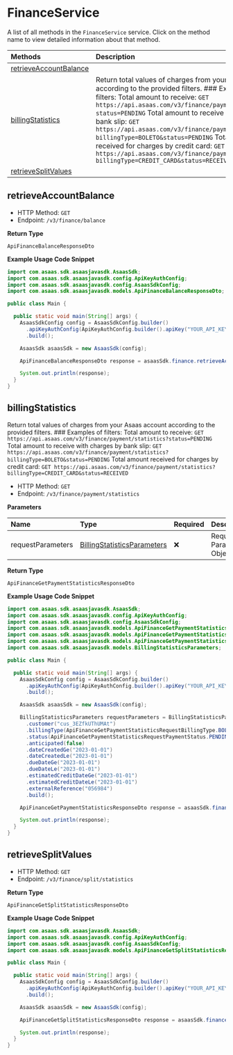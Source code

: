 # FinanceService

A list of all methods in the `FinanceService` service. Click on the method name to view detailed information about that method.

| Methods                                           | Description                                                                                                                                                                                                                                                                                                                                                                                                                                                                                                             |
| :------------------------------------------------ | :---------------------------------------------------------------------------------------------------------------------------------------------------------------------------------------------------------------------------------------------------------------------------------------------------------------------------------------------------------------------------------------------------------------------------------------------------------------------------------------------------------------------- |
| [retrieveAccountBalance](#retrieveaccountbalance) |                                                                                                                                                                                                                                                                                                                                                                                                                                                                                                                         |
| [billingStatistics](#billingstatistics)           | Return total values of charges from your Asaas account according to the provided filters. ### Examples of filters: Total amount to receive: `GET https://api.asaas.com/v3/finance/payment/statistics?status=PENDING` Total amount to receive with charges by bank slip: `GET https://api.asaas.com/v3/finance/payment/statistics?billingType=BOLETO&status=PENDING` Total amount received for charges by credit card: `GET https://api.asaas.com/v3/finance/payment/statistics?billingType=CREDIT_CARD&status=RECEIVED` |
| [retrieveSplitValues](#retrievesplitvalues)       |                                                                                                                                                                                                                                                                                                                                                                                                                                                                                                                         |

## retrieveAccountBalance

- HTTP Method: `GET`
- Endpoint: `/v3/finance/balance`

**Return Type**

`ApiFinanceBalanceResponseDto`

**Example Usage Code Snippet**

```java
import com.asaas.sdk.asaasjavasdk.AsaasSdk;
import com.asaas.sdk.asaasjavasdk.config.ApiKeyAuthConfig;
import com.asaas.sdk.asaasjavasdk.config.AsaasSdkConfig;
import com.asaas.sdk.asaasjavasdk.models.ApiFinanceBalanceResponseDto;

public class Main {

  public static void main(String[] args) {
    AsaasSdkConfig config = AsaasSdkConfig.builder()
      .apiKeyAuthConfig(ApiKeyAuthConfig.builder().apiKey("YOUR_API_KEY").build())
      .build();

    AsaasSdk asaasSdk = new AsaasSdk(config);

    ApiFinanceBalanceResponseDto response = asaasSdk.finance.retrieveAccountBalance();

    System.out.println(response);
  }
}

```

## billingStatistics

Return total values of charges from your Asaas account according to the provided filters. ### Examples of filters: Total amount to receive: `GET https://api.asaas.com/v3/finance/payment/statistics?status=PENDING` Total amount to receive with charges by bank slip: `GET https://api.asaas.com/v3/finance/payment/statistics?billingType=BOLETO&status=PENDING` Total amount received for charges by credit card: `GET https://api.asaas.com/v3/finance/payment/statistics?billingType=CREDIT_CARD&status=RECEIVED`

- HTTP Method: `GET`
- Endpoint: `/v3/finance/payment/statistics`

**Parameters**

| Name              | Type                                                                    | Required | Description               |
| :---------------- | :---------------------------------------------------------------------- | :------- | :------------------------ |
| requestParameters | [BillingStatisticsParameters](../models/BillingStatisticsParameters.md) | ❌       | Request Parameters Object |

**Return Type**

`ApiFinanceGetPaymentStatisticsResponseDto`

**Example Usage Code Snippet**

```java
import com.asaas.sdk.asaasjavasdk.AsaasSdk;
import com.asaas.sdk.asaasjavasdk.config.ApiKeyAuthConfig;
import com.asaas.sdk.asaasjavasdk.config.AsaasSdkConfig;
import com.asaas.sdk.asaasjavasdk.models.ApiFinanceGetPaymentStatisticsRequestBillingType;
import com.asaas.sdk.asaasjavasdk.models.ApiFinanceGetPaymentStatisticsRequestPaymentStatus;
import com.asaas.sdk.asaasjavasdk.models.ApiFinanceGetPaymentStatisticsResponseDto;
import com.asaas.sdk.asaasjavasdk.models.BillingStatisticsParameters;

public class Main {

  public static void main(String[] args) {
    AsaasSdkConfig config = AsaasSdkConfig.builder()
      .apiKeyAuthConfig(ApiKeyAuthConfig.builder().apiKey("YOUR_API_KEY").build())
      .build();

    AsaasSdk asaasSdk = new AsaasSdk(config);

    BillingStatisticsParameters requestParameters = BillingStatisticsParameters.builder()
      .customer("cus_3EZfkUThUMAt")
      .billingType(ApiFinanceGetPaymentStatisticsRequestBillingType.BOLETO)
      .status(ApiFinanceGetPaymentStatisticsRequestPaymentStatus.PENDING)
      .anticipated(false)
      .dateCreatedGe("2023-01-01")
      .dateCreatedLe("2023-01-01")
      .dueDateGe("2023-01-01")
      .dueDateLe("2023-01-01")
      .estimatedCreditDateGe("2023-01-01")
      .estimatedCreditDateLe("2023-01-01")
      .externalReference("056984")
      .build();

    ApiFinanceGetPaymentStatisticsResponseDto response = asaasSdk.finance.billingStatistics(requestParameters);

    System.out.println(response);
  }
}

```

## retrieveSplitValues

- HTTP Method: `GET`
- Endpoint: `/v3/finance/split/statistics`

**Return Type**

`ApiFinanceGetSplitStatisticsResponseDto`

**Example Usage Code Snippet**

```java
import com.asaas.sdk.asaasjavasdk.AsaasSdk;
import com.asaas.sdk.asaasjavasdk.config.ApiKeyAuthConfig;
import com.asaas.sdk.asaasjavasdk.config.AsaasSdkConfig;
import com.asaas.sdk.asaasjavasdk.models.ApiFinanceGetSplitStatisticsResponseDto;

public class Main {

  public static void main(String[] args) {
    AsaasSdkConfig config = AsaasSdkConfig.builder()
      .apiKeyAuthConfig(ApiKeyAuthConfig.builder().apiKey("YOUR_API_KEY").build())
      .build();

    AsaasSdk asaasSdk = new AsaasSdk(config);

    ApiFinanceGetSplitStatisticsResponseDto response = asaasSdk.finance.retrieveSplitValues();

    System.out.println(response);
  }
}

```

<!-- This file was generated by liblab | https://liblab.com/ -->
